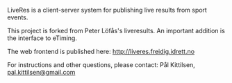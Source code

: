 LiveRes is a client-server system for publishing live results from sport events.

This project is forked from Peter Löfås's liveresults. An important addition is the interface to eTiming.

The web frontend is published here: http://liveres.freidig.idrett.no

For instructions and other questions, please contact: Pål Kittilsen, pal.kittilsen@gmail.com
